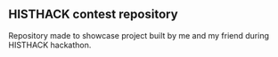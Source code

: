 ## HISTHACK contest repository
Repository made to showcase project built by me and my friend during HISTHACK hackathon.
